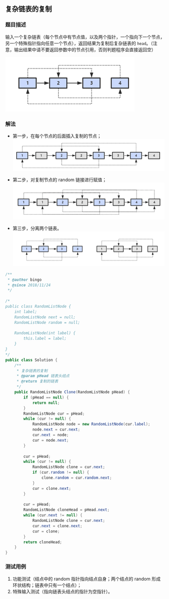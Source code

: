## 复杂链表的复制

### 题目描述
输入一个复杂链表（每个节点中有节点值，以及两个指针，一个指向下一个节点，另一个特殊指针指向任意一个节点），返回结果为复制后复杂链表的 `head`。（注意，输出结果中请不要返回参数中的节点引用，否则判题程序会直接返回空）

![random-list](/img/random-list.png)

### 解法
- 第一步，在每个节点的后面插入复制的节点；
![random-list-step1.png](/img/random-list-step1.png)

- 第二步，对复制节点的 random 链接进行赋值；
![random-list-step2.png](/img/random-list-step2.png)

- 第三步，分离两个链表。
![random-list-step3.png](/img/random-list-step3.png)

```java
/**
 * @author bingo
 * @since 2018/11/24
 */

/*
public class RandomListNode {
    int label;
    RandomListNode next = null;
    RandomListNode random = null;

    RandomListNode(int label) {
        this.label = label;
    }
}
*/
public class Solution {
    /**
     * 复杂链表的复制
     * @param pHead 链表头结点
     * @return 复制的链表
     */
    public RandomListNode Clone(RandomListNode pHead) {
        if (pHead == null) {
            return null;
        }
        RandomListNode cur = pHead;
        while (cur != null) {
            RandomListNode node = new RandomListNode(cur.label);
            node.next = cur.next;
            cur.next = node;
            cur = node.next;
        }

        cur = pHead;
        while (cur != null) {
            RandomListNode clone = cur.next;
            if (cur.random != null) {
                clone.random = cur.random.next;
            }
            cur = clone.next;
        }

        cur = pHead;
        RandomListNode cloneHead = pHead.next;
        while (cur.next != null) {
            RandomListNode clone = cur.next;
            cur.next = clone.next;
            cur = clone;
        }
        return cloneHead;
    }
}
```

### 测试用例
1. 功能测试（结点中的 random 指针指向结点自身；两个结点的 random 形成环状结构；链表中只有一个结点）；
2. 特殊输入测试（指向链表头结点的指针为空指针）。